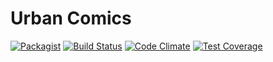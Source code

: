 # Urban Comics

[![Packagist](https://img.shields.io/badge/packagist-install-brightgreen.svg)](https://packagist.org/packages/pgrimaud/urban-comics)
[![Build Status](https://travis-ci.org/pgrimaud/urban-comics.svg?branch=master)](https://travis-ci.org/pgrimaud/urban-comics)
[![Code Climate](https://codeclimate.com/github/pgrimaud/urban-comics/badges/gpa.svg)](https://codeclimate.com/github/pgrimaud/urban-comics)
[![Test Coverage](https://codeclimate.com/github/pgrimaud/urban-comics/badges/coverage.svg)](https://codeclimate.com/github/pgrimaud/urban-comics/coverage)